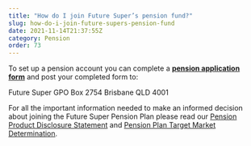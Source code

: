 ```yaml
---
title: "How do I join Future Super’s pension fund?"
slug: how-do-i-join-future-supers-pension-fund
date: 2021-11-14T21:37:55Z
category: Pension
order: 73
---
```


To set up a pension account you can complete a [**pension application form**](http://futuresuper.com.au/pensionpaperapplicationform) and post your completed form to:

Future Super
GPO Box 2754
Brisbane QLD 4001

For all the important information needed to make an informed decision about joining the Future Super Pension Plan please read our [Pension Product Disclosure Statement](https://www.futuresuper.com.au/pppds) and [Pension Plan Target Market Determination](https://www.futuresuper.com.au/pension-tmd).
